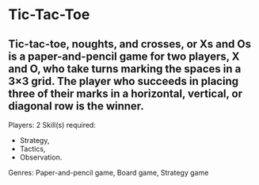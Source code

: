 # Tic-Tac-Toe

Tic-tac-toe, noughts, and crosses, or Xs and Os is a paper-and-pencil game for two players, X and O, who take turns marking the spaces in a 3×3 grid. The player who succeeds in placing three of their marks in a horizontal, vertical, or diagonal row is the winner.
---
Players: 2
Skill(s) required: 
* Strategy,
* Tactics,
* Observation.

Genres: Paper-and-pencil game, Board game, Strategy game
